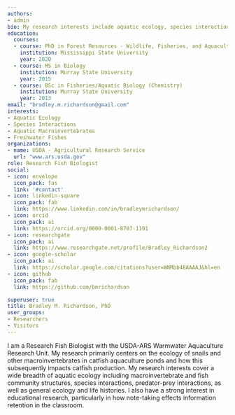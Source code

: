 ```yaml
---
authors:
- admin
bio: My research interests include aquatic ecology, species interactions, aquatic macroinvertebrates, and freshwater fishes.
education:
  courses:
  - course: PhD in Forest Resources - Wildlife, Fisheries, and Aquaculture (Secondary Education)
    institution: Mississippi State University
    year: 2020
  - course: MS in Biology
    institution: Murray State University
    year: 2015
  - course: BSc in Fisheries/Aquatic Biology (Chemistry)
    institution: Murray State University
    year: 2013
email: "bradley.m.richardson@gmail.com"
interests:
- Aquatic Ecology
- Species Interactions
- Aquatic Macroinvertebrates
- Freshwater Fishes
organizations:
- name: USDA - Agricultural Research Service
  url: "www.ars.usda.gov"
role: Research Fish Biologist
social:
- icon: envelope
  icon_pack: fas
  link: '#contact'
- icon: linkedin-square
  icon_pack: fab
  link: https://www.linkedin.com/in/bradleymrichardson/
- icon: orcid
  icon_pack: ai
  link: https://orcid.org/0000-0001-8707-1191
- icon: researchgate
  icon_pack: ai
  link: https://www.researchgate.net/profile/Bradley_Richardson2
- icon: google-scholar
  icon_pack: ai
  link: https://scholar.google.com/citations?user=WNRbb48AAAAJ&hl=en
- icon: github
  icon_pack: fab
  link: https://github.com/bmrichardson

superuser: true
title: Bradley M. Richardson, PhD
user_groups:
- Researchers
- Visitors
---
```


I am a Research Fish Biologist with the USDA-ARS Warmwater Aquaculture Research Unit. My research primarily centers on the ecology of snails and other macroinvertebrates in catfish aquaculture ponds and how this subsequently impacts catfish production. My research interests cover a wide breadth of aquatic ecology including macroinvertebrate and fish community structures, species interactions, predator-prey interactions, as well as general ecology and life histories. I also have a strong interest in educational research, particularly in how note-taking effects information retention in the classroom.
